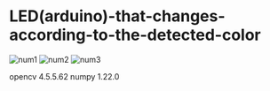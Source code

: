 # LED(arduino)-that-changes-according-to-the-detected-color
![num1](https://user-images.githubusercontent.com/49544832/153008889-003c39ca-cd5a-4af3-9078-2462aab2c21b.png)
![num2](https://user-images.githubusercontent.com/49544832/153008896-4719fc62-67ca-475e-851d-a905550373b3.png)
![num3](https://user-images.githubusercontent.com/49544832/153008902-bc9bad08-420d-40db-beae-287250a8a161.png)

opencv 4.5.5.62
numpy 1.22.0
